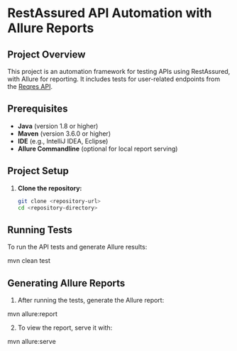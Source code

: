 # RestAssured API Automation with Allure Reports

## Project Overview

This project is an automation framework for testing APIs using RestAssured, with Allure for reporting. It includes tests for user-related endpoints from the [Reqres API](https://reqres.in/).

## Prerequisites

- **Java** (version 1.8 or higher)
- **Maven** (version 3.6.0 or higher)
- **IDE** (e.g., IntelliJ IDEA, Eclipse)
- **Allure Commandline** (optional for local report serving)

## Project Setup

1. **Clone the repository:**
   ```bash
   git clone <repository-url>
   cd <repository-directory>


## Running Tests

To run the API tests and generate Allure results:

mvn clean test

## Generating Allure Reports

1. After running the tests, generate the Allure report:

mvn allure:report

2. To view the report, serve it with:

mvn allure:serve